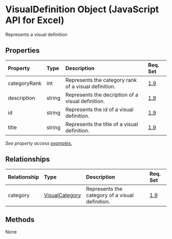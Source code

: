# VisualDefinition Object (JavaScript API for Excel)

Represents a visual definition

## Properties

| Property	   | Type	|Description| Req. Set|
|:---------------|:--------|:----------|:----|
|categoryRank|int|Represents the category rank of a visual definition.|[1.9](../requirement-sets/excel-api-requirement-sets.md)|
|description|string|Represents the decription of a visual definition.|[1.9](../requirement-sets/excel-api-requirement-sets.md)|
|id|string|Represents the id of a visual definition.|[1.9](../requirement-sets/excel-api-requirement-sets.md)|
|title|string|Represents the title of a visual definition.|[1.9](../requirement-sets/excel-api-requirement-sets.md)|

_See property access [examples.](#property-access-examples)_

## Relationships
| Relationship | Type	|Description| Req. Set|
|:---------------|:--------|:----------|:----|
|category|[VisualCategory](visualcategory.md)|Represents the category of a visual definition.|[1.9](../requirement-sets/excel-api-requirement-sets.md)|

## Methods
None

